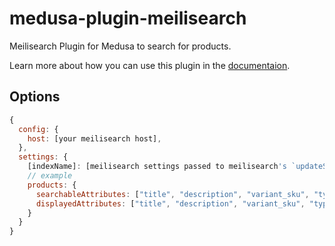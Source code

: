 # medusa-plugin-meilisearch

Meilisearch Plugin for Medusa to search for products.

Learn more about how you can use this plugin in the [documentaion](https://docs.medusajs.com/add-plugins/meilisearch).

## Options

```js
{
  config: {
    host: [your meilisearch host],
  },
  settings: {
    [indexName]: [meilisearch settings passed to meilisearch's `updateSettings()` method]
    // example
    products: {
      searchableAttributes: ["title", "description", "variant_sku", "type_value"],
      displayedAttributes: ["title", "description", "variant_sku", "type_value"],
    }
  }
}
```
